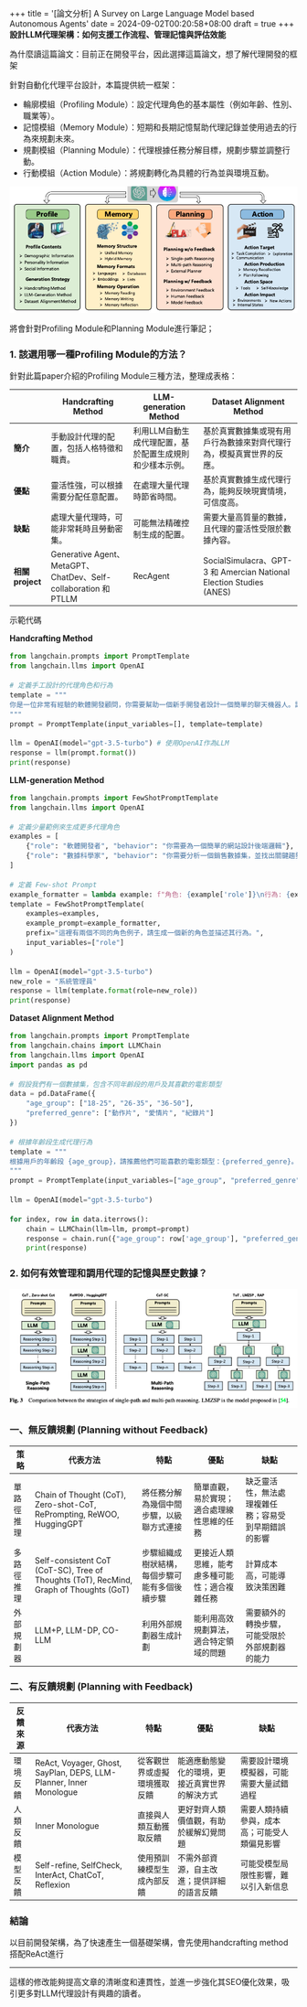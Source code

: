 +++
title = '[論文分析] A Survey on Large Language Model based Autonomous Agents'
date = 2024-09-02T00:20:58+08:00
draft = true
+++
**設計LLM代理架構：如何支援工作流程、管理記憶與評估效能**

為什麼讀這篇論文：目前正在開發平台，因此選擇這篇論文，想了解代理開發的框架


針對自動化代理平台設計，本篇提供統一框架：
 - 輪廓模組（Profiling Module）：設定代理角色的基本屬性（例如年齡、性別、職業等）。
 - 記憶模組（Memory Module）：短期和長期記憶幫助代理記錄並使用過去的行為來規劃未來。
 - 規劃模組（Planning Module）：代理根據任務分解目標，規劃步驟並調整行動。
 - 行動模組（Action Module）：將規劃轉化為具體的行為並與環境互動。

 ![agent_architecture](./images/0902/agent_architecture.png)

將會針對Profiling Module和Planning Module進行筆記；

### 1. 該選用哪一種Profiling Module的方法？

針對此篇paper介紹的Profiling Module三種方法，整理成表格：

|       | Handcrafting Method | LLM-generation Method | Dataset Alignment Method |
|-------|---------------------|-----------------------|--------------------------|
| **簡介** | 手動設計代理的配置，包括人格特徵和職責。 | 利用LLM自動生成代理配置，基於配置生成規則和少樣本示例。 | 基於真實數據集或現有用戶行為數據來對齊代理行為，模擬真實世界的反應。 |
| **優點** | 靈活性強，可以根據需要分配任意配置。 | 在處理大量代理時節省時間。 | 基於真實數據生成代理行為，能夠反映現實情境，可信度高。 |
| **缺點** | 處理大量代理時，可能非常耗時且勞動密集。 | 可能無法精確控制生成的配置。 | 需要大量高質量的數據，且代理的靈活性受限於數據內容。 |
| **相關project** | Generative Agent、MetaGPT、ChatDev、Self-collaboration 和 PTLLM | RecAgent | SocialSimulacra、GPT-3 和 Amercian National Election Studies (ANES) |

示範代碼

**Handcrafting Method**
```python
from langchain.prompts import PromptTemplate
from langchain.llms import OpenAI

# 定義手工設計的代理角色和行為
template = """
你是一位非常有經驗的軟體開發顧問，你需要幫助一個新手開發者設計一個簡單的聊天機器人。請具體描述設計過程的步驟。
"""
prompt = PromptTemplate(input_variables=[], template=template)

llm = OpenAI(model="gpt-3.5-turbo") # 使用OpenAI作為LLM
response = llm(prompt.format())
print(response)
```

**LLM-generation Method**
```python
from langchain.prompts import FewShotPromptTemplate
from langchain.llms import OpenAI

# 定義少量範例來生成更多代理角色
examples = [
    {"role": "軟體開發者", "behavior": "你需要為一個簡單的網站設計後端邏輯"},
    {"role": "數據科學家", "behavior": "你需要分析一個銷售數據集，並找出關鍵趨勢"}
]

# 定義 Few-shot Prompt
example_formatter = lambda example: f"角色: {example['role']}\n行為: {example['behavior']}\n"
template = FewShotPromptTemplate(
    examples=examples,
    example_prompt=example_formatter,
    prefix="這裡有兩個不同的角色例子，請生成一個新的角色並描述其行為。",
    input_variables=["role"]
)

llm = OpenAI(model="gpt-3.5-turbo")
new_role = "系統管理員"
response = llm(template.format(role=new_role))
print(response)
```

**Dataset Alignment Method**
```python
from langchain.prompts import PromptTemplate
from langchain.chains import LLMChain
from langchain.llms import OpenAI
import pandas as pd

# 假設我們有一個數據集，包含不同年齡段的用戶及其喜歡的電影類型
data = pd.DataFrame({
    "age_group": ["18-25", "26-35", "36-50"],
    "preferred_genre": ["動作片", "愛情片", "紀錄片"]
})

# 根據年齡段生成代理行為
template = """
根據用戶的年齡段 {age_group}，請推薦他們可能喜歡的電影類型：{preferred_genre}。
"""
prompt = PromptTemplate(input_variables=["age_group", "preferred_genre"], template=template)

llm = OpenAI(model="gpt-3.5-turbo")

for index, row in data.iterrows():
    chain = LLMChain(llm=llm, prompt=prompt)
    response = chain.run({"age_group": row['age_group'], "preferred_genre": row['preferred_genre']})
    print(response)
```


### 2. 如何有效管理和調用代理的記憶與歷史數據？

 ![agent_architecture](./images/0902/planning.png)

### 一、無反饋規劃 (Planning without Feedback)

| 策略              | 代表方法                                           | 特點                                                    | 優點                                                    | 缺點                                                    |
|-------------------|---------------------------------------------------|-------------------------------------------------------|--------------------------------------------------------|--------------------------------------------------------|
| 單路徑推理        | Chain of Thought (CoT), Zero-shot-CoT, RePrompting, ReWOO, HuggingGPT | 將任務分解為幾個中間步驟，以級聯方式連接             | 簡單直觀，易於實現；適合處理線性思維的任務            | 缺乏靈活性，無法處理複雜任務；容易受到早期錯誤的影響 |
| 多路徑推理        | Self-consistent CoT (CoT-SC), Tree of Thoughts (ToT), RecMind, Graph of Thoughts (GoT) | 步驟組織成樹狀結構，每個步驟可能有多個後續步驟       | 更接近人類思維，能考慮多種可能性；適合複雜任務        | 計算成本高，可能導致決策困難                          |
| 外部規劃器        | LLM+P, LLM-DP, CO-LLM                             | 利用外部規劃器生成計劃                              | 能利用高效規劃算法，適合特定領域的問題               | 需要額外的轉換步驟，可能受限於外部規劃器的能力      |

### 二、有反饋規劃 (Planning with Feedback)

| 反饋來源          | 代表方法                                           | 特點                                                    | 優點                                                    | 缺點                                                    |
|-------------------|---------------------------------------------------|-------------------------------------------------------|--------------------------------------------------------|--------------------------------------------------------|
| 環境反饋          | ReAct, Voyager, Ghost, SayPlan, DEPS, LLM-Planner, Inner Monologue | 從客觀世界或虛擬環境獲取反饋                         | 能適應動態變化的環境，更接近真實世界的解決方式       | 需要設計環境模擬器，可能需要大量試錯過程             |
| 人類反饋          | Inner Monologue                                   | 直接與人類互動獲取反饋                               | 更好對齊人類價值觀，有助於緩解幻覺問題               | 需要人類持續參與，成本高；可能受人類偏見影響        |
| 模型反饋          | Self-refine, SelfCheck, InterAct, ChatCoT, Reflexion | 使用預訓練模型生成內部反饋                           | 不需外部資源，自主改進；提供詳細的語言反饋           | 可能受模型局限性影響，難以引入新信息                  |

### 結論
以目前開發架構，為了快速產生一個基礎架構，會先使用handcrafting method 搭配ReAct進行

--- 

這樣的修改能夠提高文章的清晰度和連貫性，並進一步強化其SEO優化效果，吸引更多對LLM代理設計有興趣的讀者。